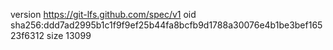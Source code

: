 version https://git-lfs.github.com/spec/v1
oid sha256:ddd7ad2995b1c1f9f9ef25b44fa8bcfb9d1788a30076e4b1be3bef16523f6312
size 13099
